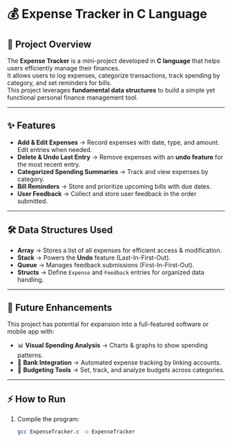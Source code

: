 # 💰 Expense Tracker in C Language

## 📌 Project Overview
The **Expense Tracker** is a mini-project developed in **C language** that helps users efficiently manage their finances.  
It allows users to log expenses, categorize transactions, track spending by category, and set reminders for bills.  
This project leverages **fundamental data structures** to build a simple yet functional personal finance management tool.  

---

## ✨ Features
- **Add & Edit Expenses** → Record expenses with date, type, and amount. Edit entries when needed.  
- **Delete & Undo Last Entry** → Remove expenses with an **undo feature** for the most recent entry.  
- **Categorized Spending Summaries** → Track and view expenses by category.  
- **Bill Reminders** → Store and prioritize upcoming bills with due dates.  
- **User Feedback** → Collect and store user feedback in the order submitted.  

---

## 🛠️ Data Structures Used
- **Array** → Stores a list of all expenses for efficient access & modification.  
- **Stack** → Powers the **Undo** feature (Last-In-First-Out).  
- **Queue** → Manages feedback submissions (First-In-First-Out).  
- **Structs** → Define `Expense` and `Feedback` entries for organized data handling.  

---

## 🚀 Future Enhancements
This project has potential for expansion into a full-featured software or mobile app with:  
- 📊 **Visual Spending Analysis** → Charts & graphs to show spending patterns.  
- 🏦 **Bank Integration** → Automated expense tracking by linking accounts.  
- 🎯 **Budgeting Tools** → Set, track, and analyze budgets across categories.  

---

## ⚡ How to Run
1. Compile the program:  
   ```bash
   gcc ExpenseTracker.c -o ExpenseTracker
